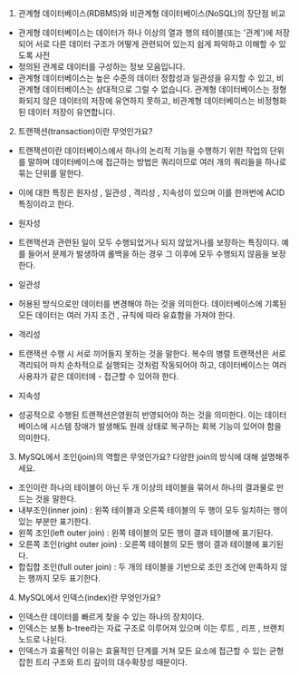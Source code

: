 1. 관계형 데이터베이스(RDBMS)와 비관계형 데이터베이스(NoSQL)의 장단점 비교

- 관게형 데이터베이스는 데이터가 하나 이상의 열과 행의 테이블(또는 '관계')에 저장되어 서로 다른 데이터 구조가 어떻게 관련되어 있는지 쉽게 파악하고 이해할 수 있도록 사전
-  정의된 관계로 데이터를 구성하는 정보 모음입니다.
- 관계형 데이터베이스는 높은 수준의 데이터 정합성과 일관성을 유지할 수 있고, 비관계형 데이터베이스는 상대적으로 그럴 수 없습니다.
관계형 데이터베이스는 정형화되지 않은 데이터의 저장에 유연하지 못하고, 비관계형 데이터베이스는 비정형화된 데이터 저장이 유연합니다.

2. 트랜잭션(transaction)이란 무엇인가요?

- 트랜잭션이란 데이터베이스에서 하나의 논리적 기능을 수행하기 위한 작업의 단위를 말하며 데이터베이스에 접근하는 방법은 쿼리이므로 여러 개의 쿼리들을 하나로 묶는 단위를 말한다.
- 이에 대한 특징은 원자성 , 일관성 , 격리성 , 지속성이 있으며 이를 한꺼번에 ACID특징이라고 한다.
- 원자성
- 트랜잭션과 관련된 일이 모두 수행되었거나 되지 않았거나를 보장하는 특징이다. 예를 들어서 문제가 발생하여 롤백을 하는 경우 그 이후에 모두 수행되지 않음을 보장한다.

- 일관성
- 허용된 방식으로만 데이터를 변경해야 하는 것을 의미한다. 데이터베이스에 기록된 모든 데이터는 여러 가지 조건 , 규칙에 따라 유효함을 가져야 한다.

- 격리성
- 트랜잭션 수행 시 서로 끼어들지 못하는 것을 말한다. 복수의 병렬 트랜잭션은 서로 격리되어 마치 순차적으로 실행되는 것처럼 작동되어야 하고, 데이터베이스는 여러 사용자가 같은 데이터에 - 접근할 수 있어햐 한다.

- 지속성
- 성공적으로 수행된 트랜잭션은영원히 반영되어야 하는 것을 의미한다. 이는 데이터베이스에 시스템 장애가 발생해도 원래 상태로 복구하는 회복 기능이 있어야 함을 의미한다.

3. MySQL에서 조인(join)의 역할은 무엇인가요? 다양한 join의 방식에 대해 설명해주세요.

- 조인이란 하나의 테이블이 아닌 두 개 이상의 테이블을 묶어서 하나의 결과물로 만드는 것을 말한다. 
- 내부조인(inner join) : 왼쪽 테이블과 오른쪽 테이블의 두 행이 모두 일치하는 행이 있는 부분만 표기한다.
- 왼쪽 조인(left outer join) : 왼쪽 테이블의 모든 행이 결과 테이블에 표기된다.
- 오른쪽 조인(right outer join) : 오른쪽 테이블의 모든 행이 결과 테이블에 표기된다.
- 합집합 조인(full outer join) : 두 개의 테이블을 기반으로 조인 조건에 만족하지 않는 행까지 모두 표기한다.

4. MySQL에서 인덱스(index)란 무엇인가요?

- 인덱스란 데이터를 빠르게 찾을 수 있는 하나의 장치이다.
- 인덱스는 보통 b-tree라는 자료 구조로 이루어져 있으며 이는 루트 , 리프 , 브랜치 노드로 나뉜다.
- 인덱스가 효율적인 이유는 효율적인 단계를 거쳐 모든 요소에 접근할 수 있는 균형 잡힌 트리 구조와 트리 깊이의 대수확장성 때문이다.
